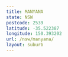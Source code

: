 ```yaml
---
title: MANYANA
state: NSW
postcode: 2539
latitude: -35.522387
longitude: 150.393202
url: /nsw/manyana/
layout: suburb
---
```

